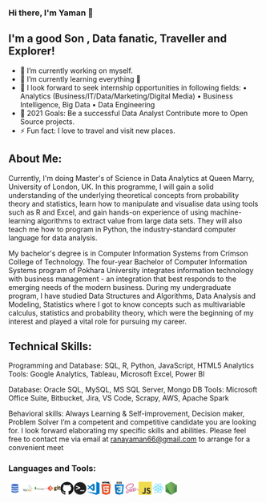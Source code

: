### Hi there, I'm  Yaman 👋

## I'm a good Son , Data fanatic, Traveller  and Explorer!

- 🔭 I’m currently working on myself. 
- 🌱 I’m currently learning everything 🤣
- 👯 I look forward to seek internship opportunities in following fields:
        • Analytics (Business/IT/Data/Marketing/Digital Media)
        • Business Intelligence, Big Data
        • Data Engineering 
- 🥅 2021 Goals: Be a successful Data Analyst Contribute more to Open Source projects.
- ⚡ Fun fact: I love to travel and visit new places.

## About Me:
Currently, I'm doing Master's of Science in Data Analytics at Queen Marry, University of London, UK. In this
programme, I will gain a solid understanding of the underlying theoretical concepts from probability theory and
statistics, learn how to manipulate and visualise data using tools such as R and Excel, and gain hands-on
experience of using machine-learning algorithms to extract value from large data sets. They will also teach me
how to program in Python, the industry-standard computer language for data analysis.

My bachelor's degree is in Computer Information Systems from Crimson College of Technology. The four-year
Bachelor of Computer Information Systems program of Pokhara University integrates information technology with
business management - an integration that best responds to the emerging needs of the modern business. During
my undergraduate program, I have studied Data Structures and Algorithms, Data Analysis and Modeling, Statistics
where I got to know concepts such as multivariable calculus, statistics and probability theory, which were the
beginning of my interest and played a vital role for pursuing my career.

## Technical Skills:
  Programming and Database: SQL, R, Python, JavaScript, HTML5
  Analytics Tools: Google Analytics, Tableau, Microsoft Excel, Power BI
  
  Database: Oracle SQL, MySQL, MS SQL Server, Mongo DB
  Tools: Microsoft Office Suite, Bitbucket, Jira, VS Code, Scrapy, AWS, Apache Spark
  
  Behavioral skills:
  Always Learning & Self-improvement, Decision maker, Problem Solver
  I’m a competent and competitive candidate you are looking for. I look forward elaborating my specific skills and
  abilities. Please feel free to contact me via email at ranayaman66@gmail.com to arrange for a convenient meet

### Languages and Tools:

<img align="left" alt="SQL" width="26px" src="https://raw.githubusercontent.com/github/explore/80688e429a7d4ef2fca1e82350fe8e3517d3494d/topics/sql/sql.png" />
<img align="left" alt="MySQL" width="26px" src="https://raw.githubusercontent.com/github/explore/80688e429a7d4ef2fca1e82350fe8e3517d3494d/topics/mysql/mysql.png" />
<img align="left" alt="MongoDB" width="26px" src="https://raw.githubusercontent.com/github/explore/80688e429a7d4ef2fca1e82350fe8e3517d3494d/topics/mongodb/mongodb.png" />
<img align="left" alt="Git" width="26px" src="https://raw.githubusercontent.com/github/explore/80688e429a7d4ef2fca1e82350fe8e3517d3494d/topics/git/git.png" />
<img align="left" alt="GitHub" width="26px" src="https://raw.githubusercontent.com/github/explore/78df643247d429f6cc873026c0622819ad797942/topics/github/github.png" />
<img align="left" alt="Terminal" width="26px" src="https://raw.githubusercontent.com/github/explore/80688e429a7d4ef2fca1e82350fe8e3517d3494d/topics/terminal/terminal.png" />
<img align="left" alt="Visual Studio Code" width="26px" src="https://raw.githubusercontent.com/github/explore/80688e429a7d4ef2fca1e82350fe8e3517d3494d/topics/visual-studio-code/visual-studio-code.png" />
<img align="left" alt="HTML5" width="26px" src="https://raw.githubusercontent.com/github/explore/80688e429a7d4ef2fca1e82350fe8e3517d3494d/topics/html/html.png" />
<img align="left" alt="CSS3" width="26px" src="https://raw.githubusercontent.com/github/explore/80688e429a7d4ef2fca1e82350fe8e3517d3494d/topics/css/css.png" />
<img align="left" alt="Sass" width="26px" src="https://raw.githubusercontent.com/github/explore/80688e429a7d4ef2fca1e82350fe8e3517d3494d/topics/sass/sass.png" />
<img align="left" alt="JavaScript" width="26px" src="https://raw.githubusercontent.com/github/explore/80688e429a7d4ef2fca1e82350fe8e3517d3494d/topics/javascript/javascript.png" />
<img align="left" alt="React" width="26px" src="https://raw.githubusercontent.com/github/explore/80688e429a7d4ef2fca1e82350fe8e3517d3494d/topics/react/react.png" />
<img align="left" alt="Node.js" width="26px" src="https://raw.githubusercontent.com/github/explore/80688e429a7d4ef2fca1e82350fe8e3517d3494d/topics/nodejs/nodejs.png" />

<br />
<br/>



